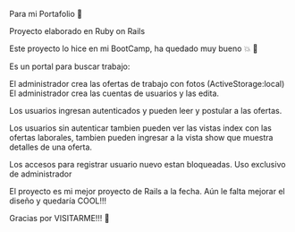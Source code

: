 Para mi Portafolio :pushpin:

Proyecto elaborado en Ruby on Rails 



Este proyecto lo hice en mi BootCamp, ha quedado muy bueno :collision: :dizzy:

Es un portal para buscar trabajo:

El administrador crea las ofertas de trabajo con fotos (ActiveStorage:local)
El administrador crea las cuentas de usuarios y las edita.

Los usuarios ingresan autenticados y pueden leer y postular a las ofertas.

Los usuarios sin autenticar tambien pueden ver las vistas index con las ofertas laborales, 
tambien pueden ingresar a la vista show que muestra detalles de una oferta.

Los accesos para registrar usuario nuevo estan bloqueadas. Uso exclusivo de administrador

El proyecto es mi mejor proyecto de Rails a la fecha. Aún le falta mejorar el diseño y quedaría COOL!!!

Gracias por VISITARME!!! :raised_hands:

